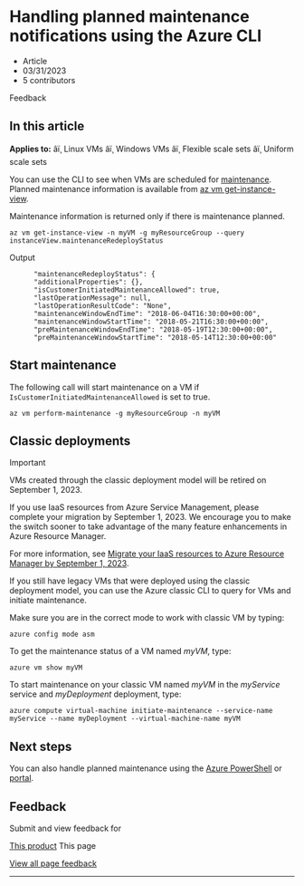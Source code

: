 # Handling planned maintenance notifications using the Azure CLI

* Article
* 03/31/2023
* 5 contributors

Feedback

## In this article

**Applies to:** âï¸ Linux VMs âï¸ Windows VMs âï¸ Flexible scale sets âï¸ Uniform scale sets

You can use the CLI to see when VMs are scheduled for [maintenance](maintenance-notifications). Planned maintenance information is available from [az vm get-instance-view](/en-us/cli/azure/vm#az-vm-get-instance-view).

Maintenance information is returned only if there is maintenance planned.

```
az vm get-instance-view -n myVM -g myResourceGroup --query instanceView.maintenanceRedeployStatus

```

Output

```
      "maintenanceRedeployStatus": {
      "additionalProperties": {},
      "isCustomerInitiatedMaintenanceAllowed": true,
      "lastOperationMessage": null,
      "lastOperationResultCode": "None",
      "maintenanceWindowEndTime": "2018-06-04T16:30:00+00:00",
      "maintenanceWindowStartTime": "2018-05-21T16:30:00+00:00",
      "preMaintenanceWindowEndTime": "2018-05-19T12:30:00+00:00",
      "preMaintenanceWindowStartTime": "2018-05-14T12:30:00+00:00"

```

## Start maintenance

The following call will start maintenance on a VM if `IsCustomerInitiatedMaintenanceAllowed` is set to true.

```
az vm perform-maintenance -g myResourceGroup -n myVM 

```

## Classic deployments

Important

VMs created through the classic deployment model will be retired on September 1, 2023.

If you use IaaS resources from Azure Service Management, please complete your migration by September 1, 2023. We encourage you to make the switch sooner to take advantage of the many feature enhancements in Azure Resource Manager.

For more information, see [Migrate your IaaS resources to Azure Resource Manager by September 1, 2023](classic-vm-deprecation).

If you still have legacy VMs that were deployed using the classic deployment model, you can use the Azure classic CLI to query for VMs and initiate maintenance.

Make sure you are in the correct mode to work with classic VM by typing:

```
azure config mode asm

```

To get the maintenance status of a VM named *myVM*, type:

```
azure vm show myVM 

```

To start maintenance on your classic VM named *myVM* in the *myService* service and *myDeployment* deployment, type:

```
azure compute virtual-machine initiate-maintenance --service-name myService --name myDeployment --virtual-machine-name myVM

```

## Next steps

You can also handle planned maintenance using the [Azure PowerShell](maintenance-notifications-powershell) or [portal](maintenance-notifications-portal).

## Feedback

Submit and view feedback for

[This product](https://feedback.azure.com/d365community/forum/ec2f1827-be25-ec11-b6e6-000d3a4f0f1c)
This page

[View all page feedback](https://github.com/MicrosoftDocs/azure-docs/issues)

---

